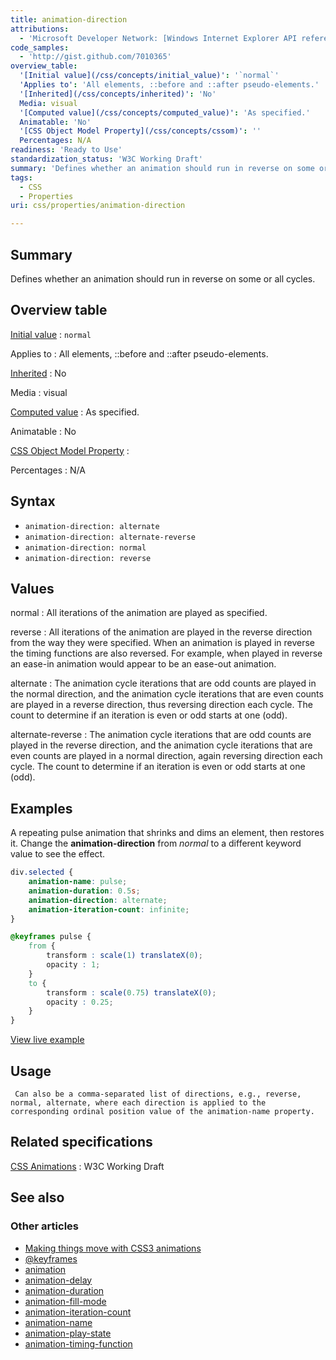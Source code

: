 ```yaml
---
title: animation-direction
attributions:
  - 'Microsoft Developer Network: [Windows Internet Explorer API reference Article](http://msdn.microsoft.com/en-us/library/ie/hh828809%28v=vs.85%29.aspx)'
code_samples:
  - 'http://gist.github.com/7010365'
overview_table:
  '[Initial value](/css/concepts/initial_value)': '`normal`'
  'Applies to': 'All elements, ::before and ::after pseudo-elements.'
  '[Inherited](/css/concepts/inherited)': 'No'
  Media: visual
  '[Computed value](/css/concepts/computed_value)': 'As specified.'
  Animatable: 'No'
  '[CSS Object Model Property](/css/concepts/cssom)': ''
  Percentages: N/A
readiness: 'Ready to Use'
standardization_status: 'W3C Working Draft'
summary: 'Defines whether an animation should run in reverse on some or all cycles.'
tags:
  - CSS
  - Properties
uri: css/properties/animation-direction

---
```

## <span>Summary</span>

Defines whether an animation should run in reverse on some or all cycles.

## <span>Overview table</span>

[Initial value](/css/concepts/initial_value)
:   `normal`

Applies to
:   All elements, ::before and ::after pseudo-elements.

[Inherited](/css/concepts/inherited)
:   No

Media
:   visual

[Computed value](/css/concepts/computed_value)
:   As specified.

Animatable
:   No

[CSS Object Model Property](/css/concepts/cssom)
:

Percentages
:   N/A

## <span>Syntax</span>

-   `animation-direction: alternate`
-   `animation-direction: alternate-reverse`
-   `animation-direction: normal`
-   `animation-direction: reverse`

## <span>Values</span>

normal
:   All iterations of the animation are played as specified.

reverse
:   All iterations of the animation are played in the reverse direction from the way they were specified. When an animation is played in reverse the timing functions are also reversed. For example, when played in reverse an ease-in animation would appear to be an ease-out animation.

alternate
:   The animation cycle iterations that are odd counts are played in the normal direction, and the animation cycle iterations that are even counts are played in a reverse direction, thus reversing direction each cycle. The count to determine if an iteration is even or odd starts at one (odd).

alternate-reverse
:   The animation cycle iterations that are odd counts are played in the reverse direction, and the animation cycle iterations that are even counts are played in a normal direction, again reversing direction each cycle. The count to determine if an iteration is even or odd starts at one (odd).

## <span>Examples</span>

A repeating pulse animation that shrinks and dims an element, then restores it. Change the **animation-direction** from *normal* to a different keyword value to see the effect.

``` css
div.selected {
    animation-name: pulse;
    animation-duration: 0.5s;
    animation-direction: alternate;
    animation-iteration-count: infinite;
}

@keyframes pulse {
    from {
        transform : scale(1) translateX(0);
        opacity : 1;
    }
    to {
        transform : scale(0.75) translateX(0);
        opacity : 0.25;
    }
}
```

[View live example](http://code.webplatform.org/gist/7010365)

## <span>Usage</span>

     Can also be a comma-separated list of directions, e.g., reverse, normal, alternate, where each direction is applied to the corresponding ordinal position value of the animation-name property.

## <span>Related specifications</span>

[CSS Animations](http://www.w3.org/TR/css3-animations/)
:   W3C Working Draft

## <span>See also</span>

### <span>Other articles</span>

-   [Making things move with CSS3 animations](/tutorials/css_animations)
-   [@keyframes](/css/atrules/@keyframes)
-   [animation](/css/properties/animation)
-   [animation-delay](/css/properties/animation-delay)
-   [animation-duration](/css/properties/animation-duration)
-   [animation-fill-mode](/css/properties/animation-fill-mode)
-   [animation-iteration-count](/css/properties/animation-iteration-count)
-   [animation-name](/css/properties/animation-name)
-   [animation-play-state](/css/properties/animation-play-state)
-   [animation-timing-function](/css/properties/animation-timing-function)
